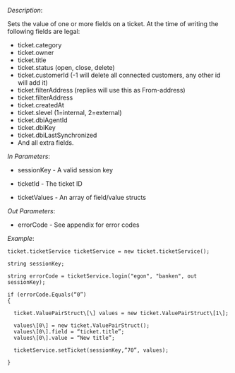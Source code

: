 <properties date="2016-06-24"
SortOrder="177"
/>

*Description*:                                                    

Sets the value of one or more fields on a ticket. At the time of writing the following fields are legal:
* ticket.category
* ticket.owner
* ticket.title
* ticket.status (open, close, delete)
* ticket.customerId (-1 will delete all connected customers, any other id will add it)
* ticket.filterAddress (replies will use this as From-address)
* ticket.filterAddress
* ticket.createdAt
* ticket.slevel (1=internal, 2=external)
* ticket.dbiAgentId
* ticket.dbiKey
* ticket.dbiLastSynchronized
* And all extra fields.

 

                  

*In Parameters*:

* sessionKey      - A valid session key

* ticketId           - The ticket ID

* ticketValues    - An array of field/value structs

 

*Out Parameters*:

* errorCode  - See appendix for error codes


*Example*:
```
ticket.ticketService ticketService = new ticket.ticketService();

string sessionKey;

string errorCode = ticketService.login("egon", "banken", out sessionKey);

if (errorCode.Equals(“0”)
{

  ticket.ValuePairStruct\[\] values = new ticket.ValuePairStruct\[1\];

  values\[0\] = new ticket.ValuePairStruct();
  values\[0\].field = “ticket.title”;
  values\[0\].value = “New title”;

  ticketService.setTicket(sessionKey,”70”, values);

}
```